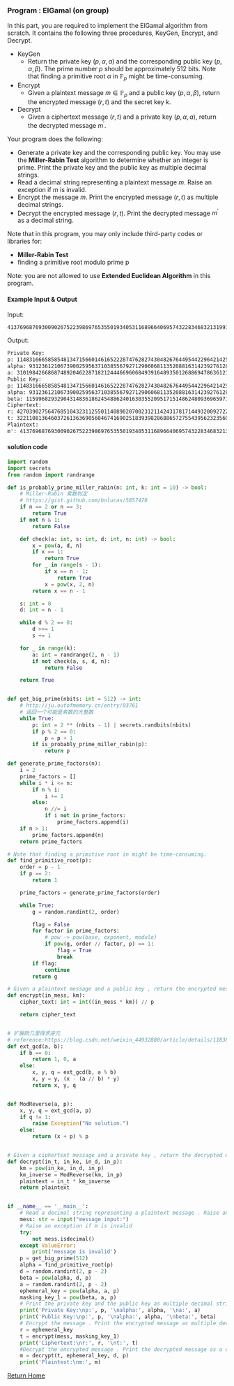 ﻿### Program : ElGamal (on group)

In this part, you are required to implement the ElGamal algorithm from scratch. It contains the following three procedures, KeyGen, Encrypt, and Decrypt.

- KeyGen
  - Return the private key $(p,\alpha,a)$ and the corresponding public key $(p,\alpha,\beta)$. The prime number $p$ should be approximately 512 bits. Note that finding a primitive root $\alpha$ in $\mathbb{F}_p$ might be time-consuming.
- Encrypt
  - Given a plaintext message $m \in \mathbb{F}_p$ and a public key $(p,\alpha,\beta)$, return the encrypted message $(r,t)$ and the secret key $k$.
- Decrypt
  - Given a ciphertext message $(r,t)$ and a private key $(p,\alpha,a)$, return the decrypted message $m^\prime$.

Your program does the following:

- Generate a private key and the corresponding public key. You may use the **Miller-Rabin Test** algorithm to determine whether an integer is prime. Print the private key and the public key as multiple decimal strings.
- Read a decimal string representing a plaintext message $m$. Raise an exception if $m$ is invalid.
- Encrypt the message $m$. Print the encrypted message $(r,t)$ as multiple decimal strings.
- Decrypt the encrypted message $(r,t)$. Print the decrypted message $m^\prime$ as a decimal string.

Note that in this program, you may only include third-party codes or libraries for:

- **Miller-Rabin Test**
- finding a primitive root modulo prime p

Note: you are not allowed to use **Extended Euclidean Algorithm** in this program.

#### Example Input & Output

Input:

```
4137696876930090267522398697653550193405311689664069574322834683213199126531348263326633721504049779673544721298253021191958429503842792929508773630980912
```

Output:

```txt
Private Key:
p: 11483166658585481347156601461652228747628274304826764495442296421425015253161813634115028572768478982068325434874240950329795338367115426954714853905429627
alpha: 9312361210673900259563710385567927129060681135208816314239276128613236057152973946513124497622387244317947113336161405537229616593187205949777328006346729
a: 3101984266868748920462287182124446696068493916489350126886947863612185839382696504960710290519388739925364867918988436503372297381505951416202859274461749
Public Key:
p: 11483166658585481347156601461652228747628274304826764495442296421425015253161813634115028572768478982068325434874240950329795338367115426954714853905429627
alpha: 9312361210673900259563710385567927129060681135208816314239276128613236057152973946513124497622387244317947113336161405537229616593187205949777328006346729
beta: 1159968293290431483618624548862401630355209517151486248093696597103338439113317368321706438200804727461211332263913961450514008706205896803328741922554539
Ciphertext:
r: 4270390275647605104323112550114089020700231211424317817144932009272298324070546918004125267551309710095448806447104314957099856583975262276729327418983805
t: 3221108136460372613636905604674169025183939828688657275543956232356097903511339858673306464341986911484482234789310340929730245929110146334280736926494309
Plaintext:
m': 4137696876930090267522398697653550193405311689664069574322834683213199126531348263326633721504049779673544721298253021191958429503842792929508773630980912
```

#### solution code
```python
import random
import secrets
from random import randrange

def is_probably_prime_miller_rabin(n: int, k: int = 10) -> bool:
    # Miller-Rabin 素数判定
    # https://gist.github.com/bnlucas/5857478
    if n == 2 or n == 3:
        return True
    if not n & 1:
        return False

    def check(a: int, s: int, d: int, n: int) -> bool:
        x = pow(a, d, n)
        if x == 1:
            return True
        for _ in range(s - 1):
            if x == n - 1:
                return True
            x = pow(x, 2, n)
        return x == n - 1

    s: int = 0
    d: int = n - 1

    while d % 2 == 0:
        d >>= 1
        s += 1

    for _ in range(k):
        a: int = randrange(2, n - 1)
        if not check(a, s, d, n):
            return False

    return True


def get_big_prime(nbits: int = 512) -> int:
    # http://ju.outofmemory.cn/entry/93761
    # 返回一个可能是素数的大整数
    while True:
        p: int = 2 ** (nbits - 1) | secrets.randbits(nbits)
        if p % 2 == 0:
            p = p + 1
        if is_probably_prime_miller_rabin(p):
            return p

def generate_prime_factors(n):
    i = 2
    prime_factors = []
    while i * i <= n:
        if n % i:
            i += 1
        else:
            n //= i
            if i not in prime_factors:
                prime_factors.append(i)
    if n > 1:
        prime_factors.append(n)
    return prime_factors

# Note that finding a primitive root in might be time-consuming.
def find_primitive_root(p):
    order = p - 1
    if p == 2:
        return 1

    prime_factors = generate_prime_factors(order)

    while True:
        g = random.randint(2, order)

        flag = False
        for factor in prime_factors:
            # pow -> pow(base, exponent, modulo)
            if pow(g, order // factor, p) == 1:
                flag = True
                break
        if flag:
            continue
        return g

# Given a plaintext message and a public key , return the encrypted message and the secret key .
def encrypt(in_mess, km):
    cipher_text: int = int((in_mess * km)) // p

    return cipher_text


# 扩展欧几里得求逆元
# reference:https://blog.csdn.net/weixin_44932880/article/details/118385473
def ext_gcd(a, b):
    if b == 0:
        return 1, 0, a
    else:
        x, y, q = ext_gcd(b, a % b)
        x, y = y, (x - (a // b) * y)
        return x, y, q


def ModReverse(a, p):
    x, y, q = ext_gcd(a, p)
    if q != 1:
        raise Exception("No solution.")
    else:
        return (x + p) % p


# Given a ciphertext message and a private key , return the decrypted message .
def decrypt(in_t, in_ke, in_d, in_p):
    km = pow(in_ke, in_d, in_p)
    km_inverse = ModReverse(km, in_p)
    plaintext = in_t * km_inverse
    return plaintext


if __name__ == '__main__':
    # Read a decimal string representing a plaintext message . Raise an exception if is invalid.
    mess: str = input("message input:")
    # Raise an exception if m is invalid
    try:
        not mess.isdecimal()
    except ValueError:
        print('message is invalid')
    p = get_big_prime(512)
    alpha = find_primitive_root(p)
    d = random.randint(2, p - 2)
    beta = pow(alpha, d, p)
    a = random.randint(2, p - 2)
    ephemeral_key = pow(alpha, a, p)
    masking_key_1 = pow(beta, a, p)
    # Print the private key and the public key as multiple decimal strings.
    print('Private Key:\np:', p, '\nalpha:', alpha, '\na:', a)
    print('Public Key:\np:', p, '\nalpha:', alpha, '\nbeta:', beta)
    # Encrypt the message . Print the encrypted message as multiple decimal strings.
    r = ephemeral_key
    t = encrypt(mess, masking_key_1)
    print('Ciphertext:\nr:', r, '\nt:', t)
    #Decrypt the encrypted message . Print the decrypted message as a decimal string.
    m = decrypt(t, ephemeral_key, d, p)
    print('Plaintext:\nm:', m)
```



[Return Home](https://github.com/timerring/cryptography-codebase)
